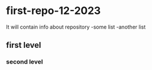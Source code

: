 # first-repo-12-2023
It will contain info about repository
-some list 
-another list

## first level

### second level 
